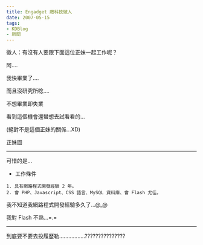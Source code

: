 ```yaml
---
title: Engadget 癮科技徵人
date: 2007-05-15
tags:
- KDBlog
- 新聞
---
```

徵人：有沒有人要跟下面這位正妹一起工作呢？



阿....

我快畢業了....

而且沒研究所唸....

不想畢業即失業

看到這個機會還蠻想去試看看的...

(絕對不是這個正妹的關係...XD)

正妹圖

---

可惜的是...

* 工作條件

```
1. 具有網路程式開發經驗 2 年。
2. 會 PHP、Javascript、CSS 語言、MySQL 資料庫、會 Flash 尤佳。
```

我不知道我網路程式開發經驗多久了...@_@

我對 Flash 不熟...=.=

---

到底要不要去投履歷勒.................???????????????

